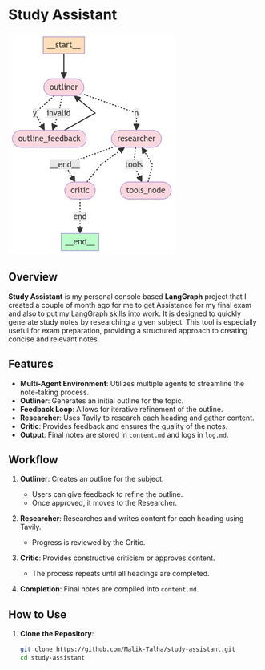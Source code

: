 # Study Assistant

![Graph](graph_mermaid_v2.png)

## Overview

**Study Assistant** is my personal console based **LangGraph** project that I created a couple of month ago for me to get Assistance for my final exam and also to put my LangGraph skills into work. It is designed to quickly generate study notes by researching a given subject. This tool is especially useful for exam preparation, providing a structured approach to creating concise and relevant notes.

## Features

- **Multi-Agent Environment**: Utilizes multiple agents to streamline the note-taking process.
- **Outliner**: Generates an initial outline for the topic.
- **Feedback Loop**: Allows for iterative refinement of the outline.
- **Researcher**: Uses Tavily to research each heading and gather content.
- **Critic**: Provides feedback and ensures the quality of the notes.
- **Output**: Final notes are stored in `content.md` and logs in `log.md`.

## Workflow

1. **Outliner**: Creates an outline for the subject.
   - Users can give feedback to refine the outline.
   - Once approved, it moves to the Researcher.

2. **Researcher**: Researches and writes content for each heading using Tavily.
   - Progress is reviewed by the Critic.

3. **Critic**: Provides constructive criticism or approves content.
   - The process repeats until all headings are completed.

4. **Completion**: Final notes are compiled into `content.md`.

## How to Use

1. **Clone the Repository**:

   ```bash
   git clone https://github.com/Malik-Talha/study-assistant.git
   cd study-assistant
